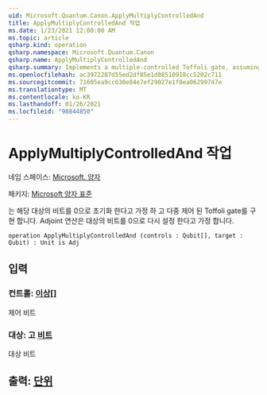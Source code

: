 ```yaml
---
uid: Microsoft.Quantum.Canon.ApplyMultiplyControlledAnd
title: ApplyMultiplyControlledAnd 작업
ms.date: 1/23/2021 12:00:00 AM
ms.topic: article
qsharp.kind: operation
qsharp.namespace: Microsoft.Quantum.Canon
qsharp.name: ApplyMultiplyControlledAnd
qsharp.summary: Implements a multiple-controlled Toffoli gate, assuming that target qubit is initialized 0.  The adjoint operation assumes that the target qubit will be reset to 0.
ms.openlocfilehash: ac3972287d55ed2df85e1d88510918cc5202c711
ms.sourcegitcommit: 71605ea9cc630e84e7ef29027e1f0ea06299747e
ms.translationtype: MT
ms.contentlocale: ko-KR
ms.lasthandoff: 01/26/2021
ms.locfileid: "98844850"
---
```

# <a name="applymultiplycontrolledand-operation"></a>ApplyMultiplyControlledAnd 작업

네임 스페이스: [Microsoft. 양자](xref:Microsoft.Quantum.Canon)

패키지: [Microsoft 양자 표준](https://nuget.org/packages/Microsoft.Quantum.Standard)


는 해당 대상의 비트를 0으로 초기화 한다고 가정 하 고 다중 제어 된 Toffoli gate를 구현 합니다.  Adjoint 연산은 대상의 비트를 0으로 다시 설정 한다고 가정 합니다.

```qsharp
operation ApplyMultiplyControlledAnd (controls : Qubit[], target : Qubit) : Unit is Adj
```


## <a name="input"></a>입력

### <a name="controls--qubit"></a>컨트롤: [이상](xref:microsoft.quantum.lang-ref.qubit)[]

제어 비트


### <a name="target--qubit"></a>대상: 고 [비트](xref:microsoft.quantum.lang-ref.qubit)

대상 비트



## <a name="output--unit"></a>출력: [단위](xref:microsoft.quantum.lang-ref.unit)

